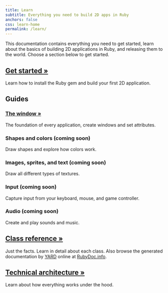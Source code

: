 ```yaml
---
title: Learn
subtitle: Everything you need to build 2D apps in Ruby
anchors: false
css: learn-home
permalink: /learn/
---
```


This documentation contains everything you need to get started, learn about the basics of building 2D applications in Ruby, and releasing them to the world. Choose a section below to get started.

## [Get started »](/learn/get-started)
Learn how to install the Ruby gem and build your first 2D application.

## Guides

### [The window »](/learn/guides/window)
The foundation of every application, create windows and set attributes.

<!-- ### [Shapes and colors »](/learn/guides/shapes-colors) -->
### Shapes and colors (coming soon)
Draw shapes and explore how colors work.

<!-- ### [Images, sprites, and text »](/learn/guides/images-sprites-text) -->
### Images, sprites, and text (coming soon)
Draw all different types of textures.

<!-- ### [Input »](/learn/guides/input) -->
### Input (coming soon)
Capture input from your keyboard, mouse, and game controller.

<!-- ### [Audio »](/learn/guides/audio) -->
### Audio (coming soon)
Create and play sounds and music.

## [Class reference »](/learn/reference)
Just the facts. Learn in detail about each class. Also browse the generated documentation by [YARD](http://yardoc.org) online at [RubyDoc.info](http://www.rubydoc.info/gems/ruby2d).

## [Technical architecture »](/learn/tech)
Learn about how everything works under the hood.
